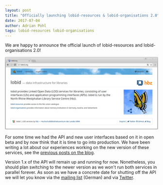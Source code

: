 ```yaml
---
layout: post
title: "Officially launching lobid-resources & lobid-organisations 2.0"
date: 2017-07-04
author: Adrian Pohl
tags: lobid-resources lobid-organisations
---
```


We are happy to announce the official launch of lobid-resources and lobid-organisations 2.0!

[![Screenshot](/images/20170704_screenshot.png "lobid screenshot")](https://lobid.org)

For some time we had the API and new user interfaces based on it in open beta and by now think that it is time to go into production. We have been writing a lot about our experiences working on the new version of these services, see the [previous posts on the blog](http://blog.lobid.org/).

Version 1.x of the API will remain up and running for now. Nonetheless, you should plan switching to the newer version as we won't run both services in parallel forever. As soon as we have a concrete date for shutting off the API we will let you know via the [mailing list](http://listen.hbz-nrw.de/mailman/listinfo/lobid) (German) and via [Twitter](http://twitter.com/lobidorg).
